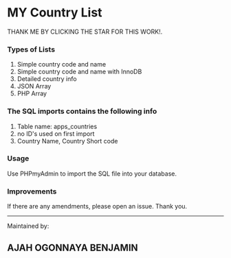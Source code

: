 # MY Country List 
THANK ME BY CLICKING THE STAR FOR THIS WORK!.

### Types of Lists

1. Simple country code and name
2. Simple country code and name with InnoDB
3. Detailed country info
4. JSON Array
5. PHP Array

### The SQL imports contains the following info

1. Table name: apps_countries
2. no ID's used on first import
3. Country Name, Country Short code

### Usage

Use PHPmyAdmin to import the SQL file into your database.

### Improvements

If there are any amendments, please open an issue.
Thank you.

----------------------------------
Maintained by:
## AJAH OGONNAYA BENJAMIN
